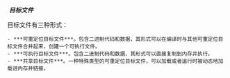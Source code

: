 ​					***目标文件***

目标文件有三种形式：

	- ***可重定位目标文件***。包含二进制代码和数据，其形式可以在编译时与其他可重定位目标文件合并起来，创建一个可执行文件。
	- ***可执行目标文件***。包含二进制代码和数据，其形式可以直接复制到内存并执行。
	- ***共享目标文件***。一种特殊类型的可重定位目标文件，可以加载或者运行时被动态地加载进内存并链接。

